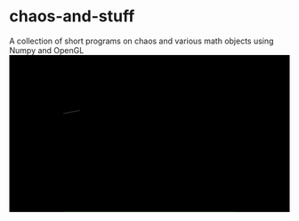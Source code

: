 # chaos-and-stuff
A collection of short programs on chaos and various math objects using Numpy and OpenGL
![logistic](https://github.com/nonascii/chaos-and-stuff/blob/main/logistic.gif)
